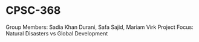# CPSC-368
Group Members: Sadia Khan Durani, Safa Sajid, Mariam Virk
Project Focus: Natural Disasters vs Global Development